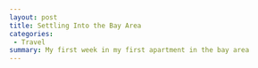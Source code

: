 ```yaml
---
layout: post
title: Settling Into the Bay Area
categories:
 - Travel
summary: My first week in my first apartment in the bay area
---
```


